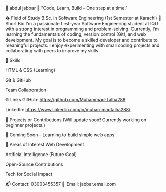 👤 abdul jabbar
📌 "Code, Learn, Build – One step at a time."


� Field of Study
B.Sc. in Software Engineering (1st Semester at  Karachi)
🧾 Short Bio
I’m a passionate first-year Software Engineering student at IQU with a strong interest in programming and problem-solving. Currently, I’m learning the fundamentals of coding, version control (Git), and web development. My goal is to become a skilled developer and contribute to meaningful projects. I enjoy experimenting with small coding projects and collaborating with peers to improve my skills.

💼 Skills

HTML & CSS (Learning)

Git & GitHub

Team Collaboration

🌐 Links
GitHub: https://github.com/Muhammad-Talha288

LinkedIn: https://www.linkedin.com/in/muhammadtalha288/

🚀 Projects or Contributions
(Will update soon! Currently working on beginner projects.)

📂 Coming Soon – Learning to build simple web apps.

🎯 Areas of Interest
Web Development

Artificial Intelligence (Future Goal)

Open-Source Contributions

Tech for Social Impact

📬 Contact: 03003455357
📧 Email: jabbar.email.com


